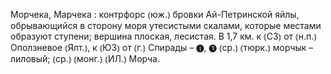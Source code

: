---
---

Морчека, Марчека
: контрфорс ⦅юж.⦆ бровки Ай-Петринской яйлы, обрывающийся в сторону моря утесистыми скалами, которые местами образуют ступени; вершина плоская, лесистая. В 1,7 км. к ⦅СЗ⦆ от ⦅н.п.⦆ Оползневое ⦅Ялт.⦆, к ⦅ЮЗ⦆ от ⦅г.⦆ Спирады – ❶, ❸ ⦅ср.⦆ ⦅тюрк.⦆ морчык – лиловый; ⦅ср.⦆ ⦅монг.⦆ ⦅ИЛ.⦆ Морча. 
